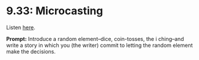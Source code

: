 # 9.33: Microcasting 

Listen [here](http://www.writingexcuses.com/2014/08/10/writing-excuses-9-33-microcasting/). 

**Prompt:** Introduce a random element–dice, coin-tosses, the i ching–and write a story in which you (the writer) commit to letting the random element make the decisions.